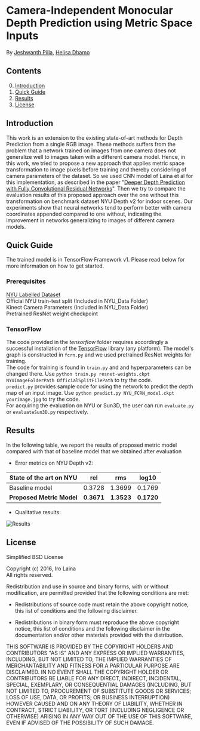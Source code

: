 # Camera-Independent Monocular Depth Prediction using Metric Space Inputs

By [Jeshwanth Pilla](https://www.linkedin.com/in/jeshwanth-p/), [Helisa Dhamo](http://campar.in.tum.de/Main/HelisaDhamo)

## Contents
0. [Introduction](#introduction)
0. [Quick Guide](#quick-guide)
0. [Results](#results)
0. [License](#license)


## Introduction

This work is an extension to the existing state-of-art methods for Depth Prediction from a single RGB image. These methods suffers from the problem that a network trained on images from one camera does not generalize well to images taken with a different camera model. Hence, in this work, we tried to propose a new approach that applies metric space transformation to image pixels before training and thereby considering of camera parameters of the dataset. So we used CNN model of Laina et al for this implementation, as described in the paper "[Deeper Depth Prediction with Fully Convolutional Residual Networks](https://arxiv.org/abs/1606.00373)". Then we try to compare the evaluation results of this proposed approach over the one without this transformation on benchmark dataset NYU Depth v2 for indoor scenes. Our experiments show that neural networks tend to perform better with camera coordinates appended compared to one without, indicating the improvement in networks generalizing to images of different camera models. 

## Quick Guide

The trained model is in TensorFlow Framework v1. Please read below for more information on how to get started.

### Prerequisites

[NYU Labelled Dataset](http://horatio.cs.nyu.edu/mit/silberman/nyu_depth_v2/nyu_depth_v2_labeled.mat) <br />
Official NYU train-test split (Included in NYU_Data Folder)<br />
Kinect Camera Parameters (Included in NYU_Data Folder)<br />
Pretrained ResNet weight checkpoint

### TensorFlow
The code provided in the *tensorflow* folder requires accordingly a successful installation of the [TensorFlow](https://www.tensorflow.org/) library (any platform). 
The model's graph is constructed in ```fcrn.py``` and we used pretrained ResNet weights for training.<br />
The code for training is found in ```train.py``` and and hyperparameters can be changed there. Use ```python train.py resnet-weights.ckpt NYUImageFolderPath OfficialSplitFilePath``` to try the code.<br />
```predict.py``` provides sample code for using the network to predict the depth map of an input image. Use ```python predict.py NYU_FCRN_model.ckpt yourimage.jpg``` to try the code. <br />
For acquiring the evaluation on NYU or Sun3D, the user can run  `evaluate.py` or `evaluateSun3D.py` respectively.


## Results

In the following table, we report the results of proposed metric model compared with that of baseline model that we obtained after evaluation
- Error metrics on NYU Depth v2:

| State of the art on NYU     |  rel  |  rms  | log10 |
|-----------------------------|:-----:|:-----:|:-----:|
| Baseline model		| 0.3728 | 1.3699 | 0.1769 |  
| **Proposed Metric Model**	| **0.3671** | **1.3523** | **0.1720** |

- Qualitative results:

![Results](https://github.com/JeshDev/FCRN-DepthPrediction/blob/master/results.png)

## License

Simplified BSD License

Copyright (c) 2016, Iro Laina  
All rights reserved.

Redistribution and use in source and binary forms, with or without
modification, are permitted provided that the following conditions are met:

* Redistributions of source code must retain the above copyright notice, this
  list of conditions and the following disclaimer.

* Redistributions in binary form must reproduce the above copyright notice,
  this list of conditions and the following disclaimer in the documentation
  and/or other materials provided with the distribution.

THIS SOFTWARE IS PROVIDED BY THE COPYRIGHT HOLDERS AND CONTRIBUTORS "AS IS"
AND ANY EXPRESS OR IMPLIED WARRANTIES, INCLUDING, BUT NOT LIMITED TO, THE
IMPLIED WARRANTIES OF MERCHANTABILITY AND FITNESS FOR A PARTICULAR PURPOSE ARE
DISCLAIMED. IN NO EVENT SHALL THE COPYRIGHT HOLDER OR CONTRIBUTORS BE LIABLE
FOR ANY DIRECT, INDIRECT, INCIDENTAL, SPECIAL, EXEMPLARY, OR CONSEQUENTIAL
DAMAGES (INCLUDING, BUT NOT LIMITED TO, PROCUREMENT OF SUBSTITUTE GOODS OR
SERVICES; LOSS OF USE, DATA, OR PROFITS; OR BUSINESS INTERRUPTION) HOWEVER
CAUSED AND ON ANY THEORY OF LIABILITY, WHETHER IN CONTRACT, STRICT LIABILITY,
OR TORT (INCLUDING NEGLIGENCE OR OTHERWISE) ARISING IN ANY WAY OUT OF THE USE
OF THIS SOFTWARE, EVEN IF ADVISED OF THE POSSIBILITY OF SUCH DAMAGE.
